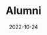 ---
title: Alumni
date: 2022-10-24

type: landing

sections:
  - block: people
    content:
      title: PG Alumni
      # Choose which groups/teams of users to display.
      #   Edit `user_groups` in each user's profile to add them to one or more of these groups.
      user_groups:
          - Alumni
      sort_by: Params.graduation_year
      sort_ascending: false
    design:
      show_interests: false
      show_role: true
      show_social: false
      show_thesis: true

  - block: student_list1
    title: UG Alumni
    student_batches:
    - batch: "2019"
      students:
        - name: "Subhan Zawad Bihan"
          year: "2025"
          title: "Performance Analysis of Different Stabilizer Codes in Code Concatenation Approach for One-Way Quantum Repeaters"      
        - name: "Anindya Kishore Choudhury"
          year: "2025"
          title: "-DO-"      
        - name: "Dipika Rani Nath"
          year: "2025"
          title: "A Tunable Polarization-Insensitive Varifocal Metalens Assisted by Phase-Change Material Ge2Sb2Te5 (GST)"      
        - name: "Md Muidul Alam"
          year: "2025"
          title: "Simulation Analysis of Global Horizontal Irridiance (GHI) for Solar Power Plant Optimization in Bangladesh"
        - name: "Mir Noushad Hussain"
          year: "2025"
          title: "Implementation of a Dynamic Adaptive Load Shedding Scheme with Spinning Reserve Support in a PV Penetrated Grid to Mitigate  Cascading Failure"
        - name: "Shahriyer Hasan"
          year: "2025"
          title: "Enhancing grid resiliency by optimum usage of distributed energy resources for service restoration of critical loads"
    - batch: "2018"
      students:
        - name: "Tonmoy Hossain"
          year: "2024"
          title: "Deep Learning Approach for Photovoltaic Power Prediction and Generators Optimum Power Scheduling"
        - name: "Nafiul Alam"
          year: "2024"
          title: "Enhanced Fault Location Detection in Transmission Lines Using Travelling Wave Mechanisms and Adaptive Neuro-Fuzzy Inference Systems (ANFIS)"
        - name: "Shihab Wahed"
          year: "2024"
          title: "N-1 Contingency Analysis to Study Bus and Line Performance during each Line Outage in an Electrical Transmission System Using Pandapower Open Source Tool"
        - name: "Naved Sadat Yamin"
          year: "2024"
          title: "Numerical Study of Silicon Valley Photonic Topological Insulator for Fluorescence Endoscopy"
        - name: "Kushol Roy Pritom"
          year: "2024"
          title: "A Polarization-Insensitive Achromatic Metalens Operating at Two Wavelengths in the Visible Regime"
        - name: "Md Al Shahriar Shakil"
          year: "2024"
          title: "Full Adder Circuit Implementation Using Quantum Photonics"
    - batch: "2017"
      students:
        - name: "Abdul Mukit"
          title: "Exploring On-chip Photonic Quantum Computing for Arithmetic Operations"
          year: "2023"
        - name: "Md. Sabbir Hossain (Bijoy)"
          title: "-DO-"
          year: "2023"
        - name: "Prithu Mahmud"
          year: "2023"
          title: "Plasmonic Modulator based on Photonic Topological Insulator"
          note: "Faculty Member, BRAC University"
        - name: "Kaniz Fatema Supti"
          title: "-DO-"
          year: "2023"
          note: "Faculty Member, BRAC University"      
    - batch: "2016"
      students:
        - name: "Ehsanul Karim"
          year: "2022"
          title: "Low-cost Plasmonic biosensor Fabrication using DVD-RAM"
          note: "Faculty Member, BRAC University"
        - name: "Himaddri Roy"
          year: "2022"
          title: "-DO-"
          note: "Faculty Member, BRAC University"
        - name: "Sujoy Mondol"
          year: "2022"
          title: "-DO-"
          note: "PhD Student, Georgia Institute of Technology"
        - name: "Md. Jahid Hasan Khan"
          title: "Battery-less low-maintenance Off-grid Solar Irrigation System"
          year: "2022"
        - name: "Md. Jahid Hasan Naiem"
          title: "-DO-"
          year: "2022"
          note: "Engineer (EEE), BAERA"
    
    - batch: "2015"
      students:
        - name: "Ayon Sarkar"
          year: "2021"
          title: "Structurally Tunable Gear-Shaped Plasmonic Sensor"
          note: "Faculty Member, BRAC University"
        - name: "Shamima Akter Mitu"
          year: "2021"
          title: "-DO-"
          note: "PhD Student, North Western University"
        - name: "Purbayan Das"
          year: "2021"
          title: "-DO-"
          note: "Faculty Member, BRAC University"
        - name: "Yasir Fatah Abed"
          year: "2021"
          title: "T-grating on a nano-cavity array based refractive-index sensor"
          note: "PhD Student, University of Minnesota Twin Cities"
        - name: "Md Asif Hossain Bhuiyan"
          year: "2021"
          title: "-DO-"
          note: "Faculty Member, BRAC University, PhD Student, Boise State University"
---